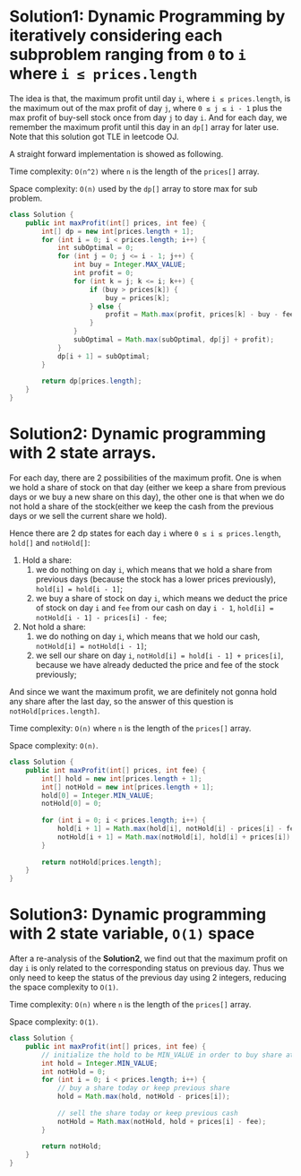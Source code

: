 # Solution1: Dynamic Programming by iteratively considering each subproblem ranging from `0` to `i` where `i ≤ prices.length`

The idea is that, the maximum profit until day `i`, where `i ≤ prices.length`, is the maximum out of the max profit of day `j`, where `0 ≤ j ≤ i - 1` plus the max profit of buy-sell stock once from day `j` to day `i`. And for each day, we remember the maximum profit until this day in an `dp[]` array for later use. Note that this solution got TLE in leetcode OJ. 

A straight forward implementation is showed as following. 

Time complexity: `O(n^2)` where `n` is the length of the `prices[]` array. 

Space complexity: `O(n)` used by the `dp[]` array to store max for sub problem. 

```Java
class Solution {
    public int maxProfit(int[] prices, int fee) {
        int[] dp = new int[prices.length + 1];
        for (int i = 0; i < prices.length; i++) {
            int subOptimal = 0;
            for (int j = 0; j <= i - 1; j++) {
                int buy = Integer.MAX_VALUE;
                int profit = 0;
                for (int k = j; k <= i; k++) {
                    if (buy > prices[k]) {
                        buy = prices[k];
                    } else {
                        profit = Math.max(profit, prices[k] - buy - fee);
                    }
                }
                subOptimal = Math.max(subOptimal, dp[j] + profit);
            }
            dp[i + 1] = subOptimal;
        }
        
        return dp[prices.length];
    }
}
```

# Solution2: Dynamic programming with 2 state arrays.

For each day, there are 2 possibilities of the maximum profit. One is when we hold a share of stock on that day (either we keep a share from previous days or we buy a new share on this day), the other one is that when we do not hold a share of the stock(either we keep the cash from the previous days or we sell the current share we hold). 

Hence there are 2 dp states for each day `i` where `0 ≤ i ≤ prices.length`, `hold[]` and `notHold[]`:   
1. Hold a share:    
    1. we do nothing on day `i`, which means that we hold a share from previous days (because the stock has a lower prices previously), `hold[i] = hold[i - 1]`;    
    2. we buy a share of stock on day `i`, which means we deduct the price of stock on day `i` and `fee` from our cash on day `i - 1`, `hold[i] = notHold[i - 1] - prices[i] - fee`;   
2. Not hold a share:  
    1. we do nothing on day `i`, which means that we hold our cash, `notHold[i] = notHold[i - 1]`;  
    2. we sell our share on day `i`, `notHold[i] = hold[i - 1] + prices[i]`, because we have already deducted the price and fee of the stock previously;  
    
And since we want the maximum profit, we are definitely not gonna hold any share after the last day, so the answer of this question is `notHold[prices.length]`. 

Time complexity: `O(n)` where `n` is the length of the `prices[]` array. 

Space complexity: `O(n)`. 

```Java
class Solution {
    public int maxProfit(int[] prices, int fee) {
        int[] hold = new int[prices.length + 1];
        int[] notHold = new int[prices.length + 1];
        hold[0] = Integer.MIN_VALUE;
        notHold[0] = 0;
        
        for (int i = 0; i < prices.length; i++) {
            hold[i + 1] = Math.max(hold[i], notHold[i] - prices[i] - fee);
            notHold[i + 1] = Math.max(notHold[i], hold[i] + prices[i]);
        }
        
        return notHold[prices.length];
    }
}
```

# Solution3: Dynamic programming with 2 state variable, `O(1)` space

After a re-analysis of the __Solution2__, we find out that the maximum profit on day `i` is only related to the corresponding status on previous day. Thus we only need to keep the status of the previous day using 2 integers, reducing the space complexity to `O(1)`. 

Time complexity: `O(n)` where `n` is the length of the `prices[]` array.

Space complexity: `O(1)`.

```Java
class Solution {
    public int maxProfit(int[] prices, int fee) {
        // initialize the hold to be MIN_VALUE in order to buy share at the first day
        int hold = Integer.MIN_VALUE;
        int notHold = 0;
        for (int i = 0; i < prices.length; i++) {
            // buy a share today or keep previous share
            hold = Math.max(hold, notHold - prices[i]);
            
            // sell the share today or keep previous cash
            notHold = Math.max(notHold, hold + prices[i] - fee);
        }
        
        return notHold;
    }
}
```
